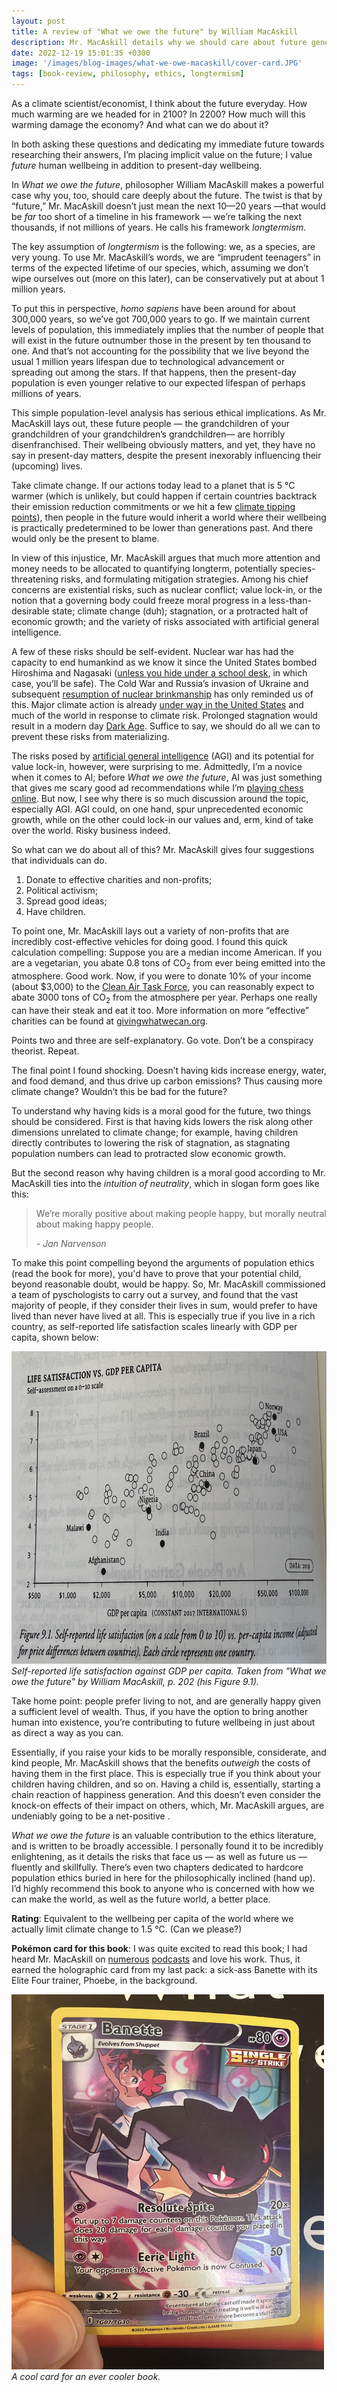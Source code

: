 ```yaml
---
layout: post
title: A review of "What we owe the future" by William MacAskill
description: Mr. MacAskill details why we should care about future generations, what puts them at risk, and what we can do the secure their wellbeing. Also, he tells you why you should have kids.
date: 2022-12-19 15:01:35 +0300
image: '/images/blog-images/what-we-owe-macaskill/cover-card.JPG'
tags: [book-review, philosophy, ethics, longtermism]
---
```


As a climate scientist/economist, I think about the future everyday. How much warming are we headed for in 2100? In 2200? How much will this warming damage the economy? And what can we do about it? 

In both asking these questions and dedicating my immediate future towards researching their answers, I’m placing implicit value on the future; I value _future_ human wellbeing in addition to present-day wellbeing. 

In _What we owe the future_, philosopher William MacAskill makes a powerful case why you, too, should care deeply about the future. The twist is that by “future,” Mr. MacAskill doesn’t just mean the next 10—20 years —that would be _far_ too short of a timeline in his framework — we’re talking the next thousands, if not millions of years. He calls his framework _longtermism_. 

The key assumption of _longtermism_ is the following: we, as a species, are very young. To use Mr. MacAskill’s words, we are “imprudent teenagers” in terms of the expected lifetime of our species, which, assuming we don’t wipe ourselves out (more on this later), can be conservatively put at about 1 million years.

To put this in perspective, _homo sapiens_ have been around for about 300,000 years, so we’ve got 700,000 years to go. If we maintain current levels of population, this immediately implies that the number of people that will exist in the future outnumber those in the present by ten thousand to one. And that’s not accounting for the possibility that we live beyond the usual 1 million years lifespan due to technological advancement or spreading out among the stars. If that happens, then the present-day population is even younger relative to our expected lifespan of perhaps millions of years.

This simple population-level analysis has serious ethical implications. As Mr. MacAskill lays out, these future people — the grandchildren of your grandchildren of your grandchildren’s grandchildren— are horribly disenfranchised. Their wellbeing obviously matters, and yet, they have no say in present-day matters, despite the present inexorably influencing their (upcoming) lives. 

Take climate change. If our actions today lead to a planet that is 5 &deg;C warmer (which is unlikely, but could happen if certain countries backtrack their emission reduction commitments or we hit a few [climate tipping points](https://en.wikipedia.org/wiki/Tipping_points_in_the_climate_system)), then people in the future would inherit a world where their wellbeing is practically predetermined to be lower than generations past. And there would only be the present to blame. 

In view of this injustice, Mr. MacAskill argues that much more attention and money needs to be allocated to quantifying longterm, potentially species-threatening risks, and formulating mitigation strategies. Among his chief concerns are existential risks, such as nuclear conflict; value lock-in, or the notion that a governing body could freeze moral progress in a less-than-desirable state; climate change (duh); stagnation, or a protracted halt of economic growth; and the variety of risks associated with artificial general intelligence. 

A few of these risks should be self-evident. Nuclear war has had the capacity to end humankind as we know it since the United States bombed Hiroshima and Nagasaki ([unless you hide under a school desk](https://www.history.com/news/duck-cover-drills-cold-war-arms-race), in which case, you’ll be safe). The Cold War and Russia’s invasion of Ukraine and subsequent [resumption of nuclear brinkmanship](https://www.heritage.org/defense/commentary/putins-dangerous-nuclear-brinkmanship-ukraine) has only reminded us of this. Major climate action is already [under way in the United States](https://www.project-syndicate.org/commentary/inflation-reduction-act-global-clean-energy-race-by-gernot-wagner-2022-08) and much of the world in response to climate risk. Prolonged stagnation would result in a modern day [Dark Age](https://en.wikipedia.org/wiki/Dark_Ages_(historiography)). Suffice to say, we should do all we can to prevent these risks from materializing.

The risks posed by [artificial general intelligence](https://en.wikipedia.org/wiki/Artificial_general_intelligence) (AGI) and its potential for value lock-in, however, were surprising to me. Admittedly, I’m a novice when it comes to AI; before _What we owe the future_, AI was just something that gives me scary good ad recommendations while I’m [playing chess online](https://www.chess.com/home). But now, I see why there is so much discussion around the topic, especially AGI. AGI could, on one hand, spur unprecedented economic growth, while on the other could lock-in our values and, erm, kind of take over the world. Risky business indeed.

So what can we do about all of this? Mr. MacAskill gives four suggestions that individuals can do. 

1. Donate to effective charities and non-profits;
2. Political activism;
3. Spread good ideas;
4. Have children.

To point one, Mr. MacAskill lays out a variety of non-profits that are incredibly cost-effective vehicles for doing good. I found this quick calculation compelling: Suppose you are a median income American. If you are a vegetarian, you abate 0.8 tons of CO<sub>2</sub> from ever being emitted into the atmosphere. Good work. Now, if you were to donate 10% of your income (about $3,000) to the [Clean Air Task Force](https://www.catf.us/), you can reasonably expect to abate 3000 tons of CO<sub>2</sub> from the atmosphere per year. Perhaps one really can have their steak and eat it too. More information on more “effective” charities can be found at [givingwhatwecan.org](https://www.givingwhatwecan.org/).

Points two and three are self-explanatory. Go vote. Don’t be a conspiracy theorist. Repeat.

The final point I found shocking. Doesn’t having kids increase energy, water, and food demand, and thus drive up carbon emissions? Thus causing more climate change? Wouldn’t this be bad for the future?

To understand why having kids is a moral good for the future, two things should be considered. First is that having kids lowers the risk along other dimensions unrelated to climate change; for example, having children directly contributes to lowering the risk of stagnation, as stagnating population numbers can lead to protracted slow economic growth.

But the second reason why having children is a moral good according to Mr. MacAskill ties into the _intuition of neutrality_, which in slogan form goes like this:

> We’re morally positive about making people happy, but morally neutral about making happy people. 
>
><cite>- Jan Narvenson</cite>

To make this point compelling beyond the arguments of population ethics (read the book for more), you'd have to prove that your potential child, beyond reasonable doubt, would be happy. So, Mr. MacAskill commissioned a team of pyschologists to carry out a survey, and found that the vast majority of people, if they consider their lives in sum, would prefer to have lived than never have lived at all. This is especially true if you live in a rich country, as self-reported life satisfaction scales linearly with GDP per capita, shown below:

<div class="gallery-box">
  <div class="gallery">
    <img src="/images/blog-images/what-we-owe-macaskill/life-satis-gdpc.JPG" loading="lazy" style="width:700px;height:500px;">
  </div>
  <em>Self-reported life satisfaction against GDP per capita. Taken from "What we owe the future" by William MacAskill, p. 202 (his Figure 9.1).</em>
</div>

Take home point: people prefer living to not, and are generally happy given a sufficient level of wealth. Thus, if you have the option to bring another human into existence, you’re contributing to future wellbeing in just about as direct a way as you can. 

Essentially, if you raise your kids to be morally responsible, considerate, and kind people, Mr. MacAskill shows that the benefits _outweigh_ the costs of having them in the first place. This is especially true if you think about your children having children, and so on. Having a child is, essentially, starting a chain reaction of happiness generation. And this doesn’t even consider the knock-on effects of their impact on others, which, Mr. MacAskill argues, are undeniably going to be a net-positive .

_What we owe the future_ is an valuable contribution to the ethics literature, and is written to be broadly accessible. I personally found it to be incredibly enlightening, as it details the risks that face us — as well as future us — fluently and skillfully. There’s even two chapters dedicated to hardcore population ethics buried in here for the philosophically inclined (hand up). I’d highly recommend this book to anyone who is concerned with how we can make the world, as well as the future world, a better place.

**Rating**: Equivalent to the wellbeing per capita of the world where we actually limit climate change to 1.5 &deg;C. (Can we please?)

**Pok&eacute;mon card for this book**: I was quite excited to read this book; I had heard Mr. MacAskill on [numerous](https://open.spotify.com/episode/3MhhpUIn9BDvJVDwA6UbYN?si=41bc6c4284ff4394) [podcasts](https://open.spotify.com/episode/6RDHeBv0piiR2PekXUQBPZ?si=3af63486dbb54db0) and love his work. Thus, it earned the holographic card from my last pack: a sick-ass Banette with its Elite Four trainer, Phoebe, in the background.


<div class="gallery-box">
  <div class="gallery">
    <img src="/images/blog-images/what-we-owe-macaskill/card.JPG" loading="lazy" style="width:500px;height:600px;">
  </div>
  <em>A cool card for an ever cooler book.</em>
</div>
